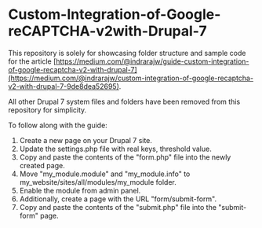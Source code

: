 # Custom-Integration-of-Google-reCAPTCHA-v2with-Drupal-7

This repository is solely for showcasing folder structure and sample code for the article [https://medium.com/@indrarajw/guide-custom-integration-of-google-recaptcha-v2-with-drupal-7](https://medium.com/@indrarajw/custom-integration-of-google-recaptcha-v2-with-drupal-7-9de8dea52695). 

All other Drupal 7 system files and folders have been removed from this repository for simplicity.

To follow along with the guide:

1. Create a new page on your Drupal 7 site.
2. Update the settings.php file with real keys, threshold value.
3. Copy and paste the contents of the "form.php" file into the newly created page.
4. Move "my_module.module" and "my_module.info" to my_website/sites/all/modules/my_module folder.
5. Enable the module from admin panel.
6. Additionally, create a page with the URL "form/submit-form".
7. Copy and paste the contents of the "submit.php" file into the "submit-form" page.
